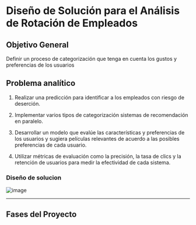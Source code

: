 


# **Diseño de Solución para el Análisis de Rotación de Empleados**

## **Objetivo General**

Definir un proceso de categorización que tenga en cuenta los gustos y preferencias de los usuarios  

## **Problema analítico**

1. Realizar una predicción para identificar a los empleados con riesgo de deserción.

2. Implementar varios tipos de categorización sistemas de recomendación en paralelo. 

3. Desarrollar un modelo que evalúe las características y preferencias de los usuarios y sugiera películas relevantes de acuerdo a las posibles preferencias de cada usuario.
   
4. Utilizar métricas de evaluación como la precisión, la tasa de clics y la retención de usuarios para medir la efectividad de cada sistema.

### **Diseño de solucion**
![image](https://github.com/andresquinttero/Marketing_grupo4/assets/100113128/fc47ea98-8527-4322-903d-d2d889bb7a95)


---

## **Fases del Proyecto** # 


